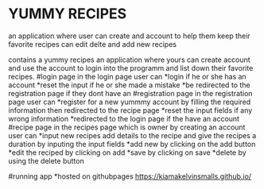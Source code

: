 # YUMMY RECIPES
an application where user can create and account to help them keep their favorite recipes can edit delte and add new recipes


contains a yummy recipes an application where yours can create account and use the account to login into the programm and list down their favorite recipes.
#login page
in the login page user can
    *login if he or she has an account
    *reset the input if he or she made a mistake
    *be redirected to the registration page if they dont have an 
#registration page
in the registration page user can
    *register for a new yummmy account by filling the required information then redirected to the recipe page
    *reset the input fields if any wrong information
    *redirected to the login page if the have an account
#recipe page
in the recipes page which is owner by creating an account user can
    *input new recipes add details to the recipe and give the recipes a duration by inputing the input fields
    *add new by clicking on the add button 
    *edit the reciped by clicking on add
    *save by clicking on save
    *delete by using the delete button
    
#running app
*hosted on githubpages https://kiamakelvinsmalls.github.io/
